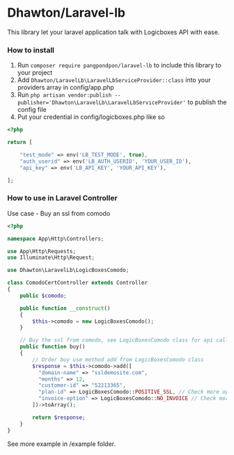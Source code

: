 # Dhawton/Laravel-lb

This library let your laravel application talk with Logicboxes API with ease.


### How to install
1. Run `composer require pangpondpon/laravel-lb` to include this library to your project
2. Add `Dhawton/LaravelLb\LaravelLbServiceProvider::class` into your providers array in config/app.php
3. Run `php artisan vendor:publish --publisher='Dhawton\LaravelLb\LaravelLbServiceProvider'` to publish the config file
4. Put your credential in config/logicboxes.php like so

```php
<?php

return [

	"test_mode" => env('LB_TEST_MODE', true),
	"auth_userid" => env('LB_AUTH_USERID', 'YOUR_USER_ID'),
	"api_key" => env('LB_API_KEY', 'YOUR_API_KEY'),

];
```


### How to use in Laravel Controller

Use case - Buy an ssl from comodo
```php
<?php

namespace App\Http\Controllers;

use App\Http\Requests;
use Illuminate\Http\Request;

use Dhawton\LaravelLb\LogicBoxesComodo;

class ComodoCertController extends Controller
{
	public $comodo;

    public function __construct()
    {
    	$this->comodo = new LogicBoxesComodo();
    }

	// Buy the ssl from comodo, see LogicBoxesComodo class for api call info
    public function buy()
    {
    	// Order buy use method add from LogicBoxesComodo class
        $response = $this->comodo->add([
          "domain-name" => "ssldemosite.com",
          "months" => 12,
          "customer-id" => "52213365",
          "plan-id" => LogicBoxesComodo::POSITIVE_SSL, // Check more options in LogicBoxesComodo
          "invoice-option" => LogicBoxesComodo::NO_INVOICE // Check more options in LogicBoxesComodo
    	])->toArray();

        return $response;
    }
}

```
See more example in /example folder.
